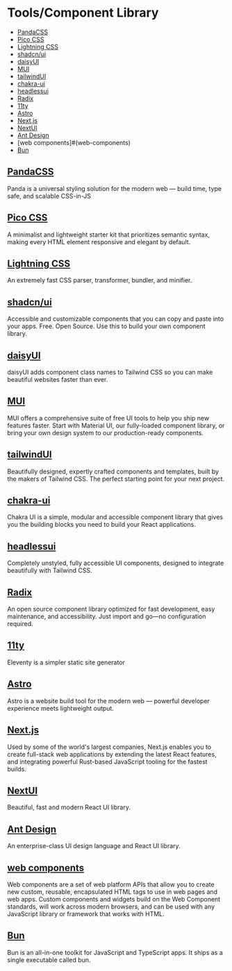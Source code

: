 # Tools/Component Library
- [PandaCSS](#pandacss)
- [Pico CSS](#pico-css)
- [Lightning CSS](#lightning-css)
- [shadcn/ui](#shadcnui)
- [daisyUI](#daisyui)
- [MUI](#mui)
- [tailwindUI](#tailwindui)
- [chakra-ui](#chakra-ui)
- [headlessui](#headlessui)
- [Radix](#radix)
- [11ty](#11ty)
- [Astro](#astro)
- [Next.js](#nextjs)
- [NextUI](#nextui)
- [Ant Design](#ant-design)
- [web components]#(web-components)
- [Bun](#bun)

## [PandaCSS](https://panda-css.com/)
Panda is a universal styling solution for the modern web —
build time, type safe, and scalable CSS-in-JS

## [Pico CSS](https://picocss.com/)
A minimalist and lightweight starter kit that prioritizes semantic syntax, making every HTML element responsive and elegant by default.

## [Lightning CSS](https://lightningcss.dev/)
An extremely fast CSS parser, transformer, bundler, and minifier.

## [shadcn/ui](https://ui.shadcn.com/)
Accessible and customizable components that you can copy and paste into your apps. Free. Open Source. Use this to build your own component library.

## [daisyUI](https://daisyui.com/)
daisyUI adds component class names to Tailwind CSS
so you can make beautiful websites faster than ever.

## [MUI](https://mui.com/)
MUI offers a comprehensive suite of free UI tools to help you ship new features faster. Start with Material UI, our fully-loaded component library, or bring your own design system to our production-ready components.

## [tailwindUI](https://tailwindui.com/)
Beautifully designed, expertly crafted components and templates, built by the makers of Tailwind CSS. The perfect starting point for your next project.

## [chakra-ui](https://chakra-ui.com/)
Chakra UI is a simple, modular and accessible component library that gives you the building blocks you need to build your React applications.

## [headlessui](https://headlessui.com/)
Completely unstyled, fully accessible UI components, designed to integrate beautifully with Tailwind CSS.

## [Radix](https://www.radix-ui.com/)
An open source component library optimized for fast development, easy maintenance, and accessibility. Just import and go—no configuration required.

## [11ty](https://www.11ty.dev/)
Eleventy is a simpler static site generator

## [Astro](https://astro.build/)
Astro is a website build tool for the modern web —
powerful developer experience meets lightweight output.

## [Next.js](https://nextjs.org/)
Used by some of the world's largest companies, Next.js enables you to create full-stack web applications by extending the latest React features, and integrating powerful Rust-based JavaScript tooling for the fastest builds.

## [NextUI](https://nextui.org/)
Beautiful, fast and modern React UI library.

## [Ant Design](https://ant.design/)
An enterprise-class UI design language and React UI library.

## [web components](https://www.webcomponents.org/)
Web components are a set of web platform APIs that allow you to create new custom, reusable, encapsulated HTML tags to use in web pages and web apps. Custom components and widgets build on the Web Component standards, will work across modern browsers, and can be used with any JavaScript library or framework that works with HTML.

## [Bun](https://bun.sh/)
Bun is an all-in-one toolkit for JavaScript and TypeScript apps. It ships as a single executable called bun.

